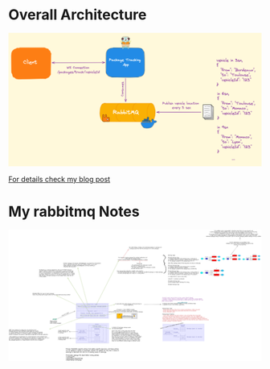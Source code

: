 # Overall Architecture

![Overall Architecture](assets/architecture.png)

[For details check my blog post](https://abdulsamet-ileri.medium.com/lets-implement-a-real-time-package-tracking-app-with-rabbitmq-and-web-socket-using-go-80f5a5ca5c55)

# My rabbitmq Notes

![Notes](assets/1x.png)